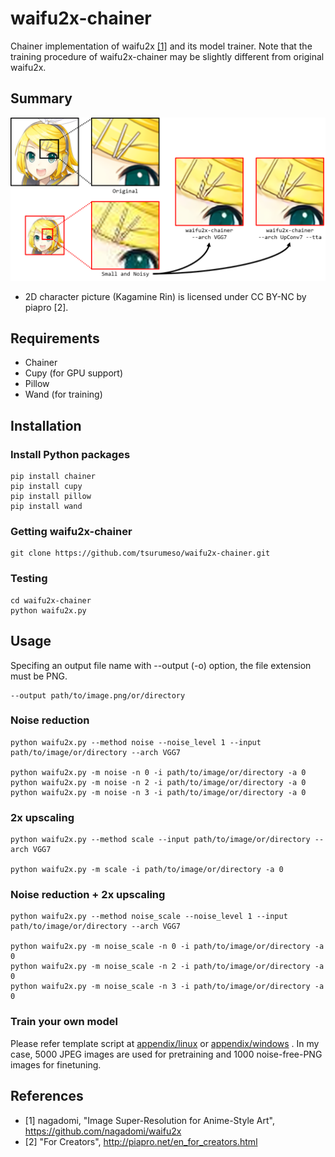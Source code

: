 # waifu2x-chainer

Chainer implementation of waifu2x [[1]](https://github.com/nagadomi/waifu2x) and its model trainer.
Note that the training procedure of waifu2x-chainer may be slightly different from original waifu2x.

## Summary

![](images/summery.png)

- 2D character picture (Kagamine Rin) is licensed under CC BY-NC by piapro [2].

## Requirements

  - Chainer
  - Cupy (for GPU support)
  - Pillow
  - Wand (for training)

## Installation

### Install Python packages
```
pip install chainer
pip install cupy
pip install pillow
pip install wand
```

### Getting waifu2x-chainer
```
git clone https://github.com/tsurumeso/waifu2x-chainer.git
```

### Testing
```
cd waifu2x-chainer
python waifu2x.py
```

## Usage

Specifing an output file name with --output (-o) option, the file extension must be PNG.
```
--output path/to/image.png/or/directory
```

### Noise reduction
```
python waifu2x.py --method noise --noise_level 1 --input path/to/image/or/directory --arch VGG7

python waifu2x.py -m noise -n 0 -i path/to/image/or/directory -a 0
python waifu2x.py -m noise -n 2 -i path/to/image/or/directory -a 0
python waifu2x.py -m noise -n 3 -i path/to/image/or/directory -a 0
```

### 2x upscaling
```
python waifu2x.py --method scale --input path/to/image/or/directory --arch VGG7

python waifu2x.py -m scale -i path/to/image/or/directory -a 0
```

### Noise reduction + 2x upscaling
```
python waifu2x.py --method noise_scale --noise_level 1 --input path/to/image/or/directory --arch VGG7

python waifu2x.py -m noise_scale -n 0 -i path/to/image/or/directory -a 0
python waifu2x.py -m noise_scale -n 2 -i path/to/image/or/directory -a 0
python waifu2x.py -m noise_scale -n 3 -i path/to/image/or/directory -a 0
```

### Train your own model

Please refer template script at
<a href="https://github.com/tsurumeso/waifu2x-chainer/tree/master/appendix/linux">appendix/linux</a>
or
<a href="https://github.com/tsurumeso/waifu2x-chainer/tree/master/appendix/windows">appendix/windows</a>
. In my case, 5000 JPEG images are used for pretraining and 1000 noise-free-PNG images for finetuning.

## References

- [1] nagadomi, "Image Super-Resolution for Anime-Style Art", https://github.com/nagadomi/waifu2x
- [2] "For Creators", http://piapro.net/en_for_creators.html
